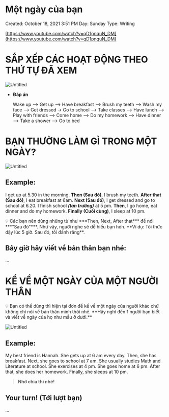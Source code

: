 # Một ngày của bạn

Created: October 18, 2021 3:51 PM
Day: Sunday
Type: Writing

[https://www.youtube.com/watch?v=qD1pnquN_DM](https://www.youtube.com/watch?v=qD1pnquN_DM)

# **SẮP XẾP CÁC HOẠT ĐỘNG THEO THỨ TỰ ĐÃ XEM**

![Untitled](Mo%CC%A3%CC%82t%20nga%CC%80y%20cu%CC%89a%20ba%CC%A3n%20901fb7f83b00430c885ab5b01ac32d7d/Untitled.png)

- **Đáp án**
    
    Wake up —> Get up —> Have breakfast —> Brush my teeth —> Wash my face —> Get dressed → Go to school —> Take classes —> Have lunch —> Play with friends —> Come home —> Do my homework —> Have dinner —> Take a shower —> Go to bed 
    

# BẠN THƯỜNG LÀM GÌ TRONG MỘT NGÀY?

![Untitled](Mo%CC%A3%CC%82t%20nga%CC%80y%20cu%CC%89a%20ba%CC%A3n%20901fb7f83b00430c885ab5b01ac32d7d/Untitled%201.png)

## Example:

I get up at 5.30 in the morning. **Then (Sau đó)**, I brush my teeth. **After that (Sau đó)**, I eat breakfast at 6am. **Next (Sau đó)**, I get dressed and go to school at 6.20. I finish school ***(tan trường)*** at 5 pm. **Then**, I go home, eat dinner and do my homework. **Finally (Cuối cùng)**, I sleep at 10 pm. 

<aside>
💡 Các bạn nên dùng những từ như ***Then, Next, After that*** để nói ***"Sau đó"***. Như vậy, người nghe sẽ dễ hiểu bạn hơn. **Ví dụ: Tôi thức dậy lúc 5 giờ. Sau đó, tôi đánh răng**.

</aside>

## Bây giờ hãy viết về bản thân bạn nhé:

...

# KỂ VỀ MỘT NGÀY CỦA MỘT NGƯỜI THÂN

<aside>
💡 Bạn có thể dùng thì hiện tại đơn để kể về một ngày của người khác chứ không chỉ nói về bản thân mình thôi nhé. 
**Hãy nghĩ đến 1 người bạn biết và viết về ngày của họ như mẫu ở dưới.**

</aside>

![Untitled](Mo%CC%A3%CC%82t%20nga%CC%80y%20cu%CC%89a%20ba%CC%A3n%20901fb7f83b00430c885ab5b01ac32d7d/Untitled%202.png)

## Example:

My best friend is Hannah. She gets up at 6 am every day. Then, she has breakfast. Next, she goes to school at 7 am. She usually studies Math and Literature at school. She exercises at 4 pm. She goes home at 6 pm. After that, she does her homework. Finally, she sleeps at 10 pm. 

> **Nhớ chia thì nhé!**
> 

## Your turn! (Tới lượt bạn)

...